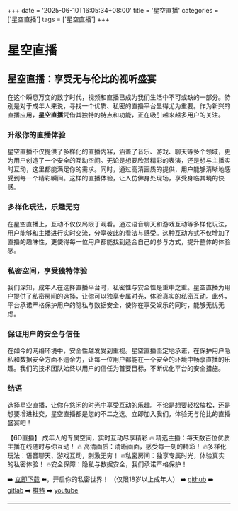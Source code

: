 +++
date = '2025-06-10T16:05:34+08:00'
title = '星空直播'
categories = ['星空直播']
tags = ['星空直播']
+++

# 星空直播

## 星空直播：享受无与伦比的视听盛宴

在这个瞬息万变的数字时代，视频和直播已成为我们生活中不可或缺的一部分。特别是对于成年人来说，寻找一个优质、私密的直播平台显得尤为重要。作为新兴的直播应用，**星空直播**凭借其独特的特点和功能，正在吸引越来越多用户的关注。

### 升级你的直播体验

星空直播不仅提供了多样化的直播内容，涵盖了音乐、游戏、聊天等多个领域，更为用户创造了一个安全的互动空间。无论是想要欣赏精彩的表演，还是想与主播实时互动，这里都能满足你的需求。同时，通过高清画质的提供，用户能够清晰地感受到每一个精彩瞬间。这样的直播体验，让人仿佛身处现场，享受身临其境的快感。

### 多样化玩法，乐趣无穷

在星空直播上，互动不仅仅局限于观看。通过语音聊天和游戏互动等多样化玩法，用户能够和主播进行实时交流，分享彼此的看法与感受。这种互动方式不仅增加了直播的趣味性，更使得每一位用户都能找到适合自己的参与方式，提升整体的体验感。

### 私密空间，享受独特体验

我们深知，成年人在选择直播平台时，私密性与安全性是重中之重。星空直播为用户提供了私密房间的选择，让你可以独享专属时光，体验真实的私密互动。此外，平台承诺严格保护用户的隐私与数据安全，使你在享受娱乐的同时，能够无忧无虑。

### 保证用户的安全与信任

在如今的网络环境中，安全性越发受到重视。星空直播坚定地承诺，在保护用户隐私和数据安全方面不遗余力，让每一位用户都能在一个安全的环境中畅享直播的乐趣。我们的技术团队始终以用户的信任为首要目标，不断优化平台的安全措施。

### 结语

选择星空直播，让你在悠闲的时光中享受互动的乐趣。不论是想要轻松放松，还是想要增进社交，星空直播都是您的不二之选。立即加入我们，体验无与伦比的直播盛宴吧！

【6D直播】
成年人的专属空间，实时互动尽享精彩
🔥 精选主播：每天数百位优质主播在线随时与你互动！
🔥 高清画质：清晰画面，感受每一刻的精彩！
🔥多样化玩法：语音聊天、游戏互动，刺激无穷！
🔥私密房间：独享专属时光，体验真实的私密体验！
🔥安全保障：隐私与数据安全，我们承诺严格保护！

➡️ [立即下载](https://down123.s3.ap-east-1.amazonaws.com/down/down.html?channelCode=blog) ⬅️，开启你的私密世界！ 
（仅限18岁以上成年人）
➡️ [github](https://aldult-live.github.io/) 
➡️ [gitlab](https://seo-09598d.gitlab.io/) 
➡️ [推特](https://x.com/wegame33) 
➡️ [youtube](https://www.youtube.com/@6Dlive)

---
